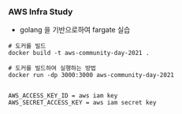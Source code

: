 ### AWS Infra Study

- golang 을 기반으로하여 fargate 실습

```
# 도커를 빌드
docker build -t aws-community-day-2021 .

# 도커를 빌드하여 실행하는 방법
docker run -dp 3000:3000 aws-community-day-2021
```

```
 
AWS_ACCESS_KEY_ID = aws iam key
AWS_SECRET_ACCESS_KEY = aws iam secret key
```
